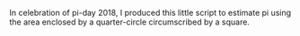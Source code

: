 In celebration of pi-day 2018, I produced this little script to estimate pi using the area enclosed by a quarter-circle circumscribed by a square.
